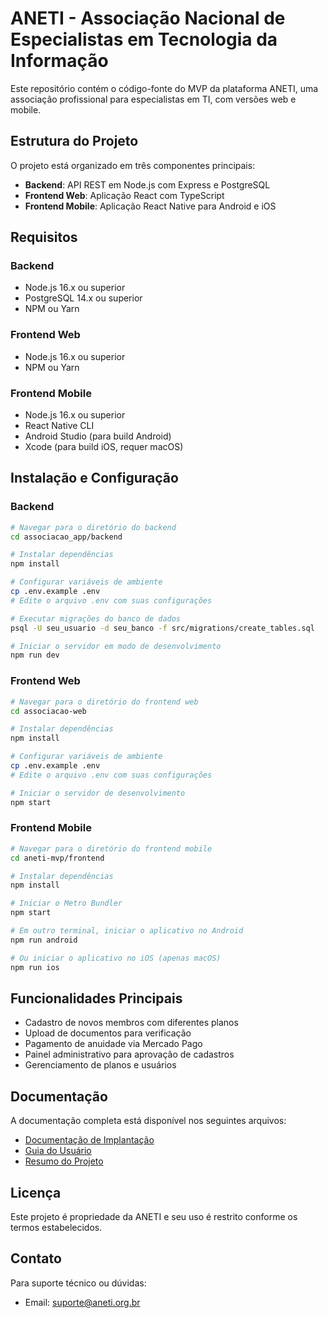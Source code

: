 # ANETI - Associação Nacional de Especialistas em Tecnologia da Informação

Este repositório contém o código-fonte do MVP da plataforma ANETI, uma associação profissional para especialistas em TI, com versões web e mobile.

## Estrutura do Projeto

O projeto está organizado em três componentes principais:

- **Backend**: API REST em Node.js com Express e PostgreSQL
- **Frontend Web**: Aplicação React com TypeScript
- **Frontend Mobile**: Aplicação React Native para Android e iOS

## Requisitos

### Backend
- Node.js 16.x ou superior
- PostgreSQL 14.x ou superior
- NPM ou Yarn

### Frontend Web
- Node.js 16.x ou superior
- NPM ou Yarn

### Frontend Mobile
- Node.js 16.x ou superior
- React Native CLI
- Android Studio (para build Android)
- Xcode (para build iOS, requer macOS)

## Instalação e Configuração

### Backend

```bash
# Navegar para o diretório do backend
cd associacao_app/backend

# Instalar dependências
npm install

# Configurar variáveis de ambiente
cp .env.example .env
# Edite o arquivo .env com suas configurações

# Executar migrações do banco de dados
psql -U seu_usuario -d seu_banco -f src/migrations/create_tables.sql

# Iniciar o servidor em modo de desenvolvimento
npm run dev
```

### Frontend Web

```bash
# Navegar para o diretório do frontend web
cd associacao-web

# Instalar dependências
npm install

# Configurar variáveis de ambiente
cp .env.example .env
# Edite o arquivo .env com suas configurações

# Iniciar o servidor de desenvolvimento
npm start
```

### Frontend Mobile

```bash
# Navegar para o diretório do frontend mobile
cd aneti-mvp/frontend

# Instalar dependências
npm install

# Iniciar o Metro Bundler
npm start

# Em outro terminal, iniciar o aplicativo no Android
npm run android

# Ou iniciar o aplicativo no iOS (apenas macOS)
npm run ios
```

## Funcionalidades Principais

- Cadastro de novos membros com diferentes planos
- Upload de documentos para verificação
- Pagamento de anuidade via Mercado Pago
- Painel administrativo para aprovação de cadastros
- Gerenciamento de planos e usuários

## Documentação

A documentação completa está disponível nos seguintes arquivos:

- [Documentação de Implantação](docs/documentacao_implantacao.md)
- [Guia do Usuário](docs/guia_usuario.md)
- [Resumo do Projeto](docs/resumo_projeto.md)

## Licença

Este projeto é propriedade da ANETI e seu uso é restrito conforme os termos estabelecidos.

## Contato

Para suporte técnico ou dúvidas:
- Email: suporte@aneti.org.br
